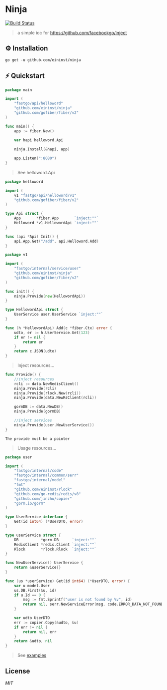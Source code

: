 # Ninja

[![Build Status](https://travis-ci.org/ivpusic/grpool.svg?branch=master)](https://github.com/infinitasx/easi-go-aws)

> a simple ioc for https://github.com/facebookgo/inject

## ⚙ Installation

```text
go get -u github.com/eininst/ninja
```

## ⚡ Quickstart

```go
package main

import (
	"fastgo/api/helloword"
	"github.com/eininst/ninja"
	"github.com/gofiber/fiber/v2"
)

func main() {
    app := fiber.New()

    var hapi helloword.Api
	
    ninja.Install(&hapi, app)

    app.Listen(":8080")
}
```

> See helloword.Api

```go
package helloword

import (
    v1 "fastgo/api/helloword/v1"
    "github.com/gofiber/fiber/v2"
)

type Api struct {
    App       *fiber.App       `inject:""`
    Helloword *v1.HellowordApi `inject:""`
}

func (api *Api) Init() {
    api.App.Get("/add", api.Helloword.Add)
}
```

```go
package v1

import (
    "fastgo/internal/service/user"
    "github.com/eininst/ninja"
    "github.com/gofiber/fiber/v2"
)

func init() {
    ninja.Provide(new(HellowordApi))
}

type HellowordApi struct {
    UserService user.UserService `inject:""`
}

func (h *HellowordApi) Add(c *fiber.Ctx) error {
    udto, er := h.UserService.Get(123)
    if er != nil {
        return er
    }
    return c.JSON(udto)
}
```

> Inject resources...
```go
func Provide() {
    //inject resources
    rcli := data.NewRedisClient()
    ninja.Provide(rcli)
    ninja.Provide(rlock.New(rcli))
    ninja.Provide(data.NewRsClient(rcli))

    gormDB := data.NewDB()
    ninja.Provide(gormDB)

    //inject services
    ninja.Provide(user.NewUserService())
}
```
`The provide must be a pointer`

> Usage resources...
```go
package user

import (
    "fastgo/internal/code"
    "fastgo/internal/common/serr"
    "fastgo/internal/model"
    "fmt"
    "github.com/eininst/rlock"
    "github.com/go-redis/redis/v8"
    "github.com/jinzhu/copier"
    "gorm.io/gorm"
)

type UserService interface {
    Get(id int64) (*UserDTO, error)
}

type userService struct {
    DB          *gorm.DB      `inject:""`
    RedisClient *redis.Client `inject:""`
    Rlock       *rlock.Rlock  `inject:""`
}

func NewUserService() UserService {
    return &userService{}
}

func (us *userService) Get(id int64) (*UserDTO, error) {
    var u model.User
    us.DB.First(&u, id)
    if u.Id == 0 {
        msg := fmt.Sprintf("user is not found by %v", id)
        return nil, serr.NewServiceError(msg, code.ERROR_DATA_NOT_FOUND)
    }

    var udto UserDTO
    err := copier.Copy(&udto, &u)
    if err != nil {
        return nil, err
    }
    return &udto, nil
}

```


> See [examples](https://github.com/eininst/fastgo)

## License

*MIT*